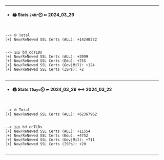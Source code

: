 

---
- #### 🖨️ **Stats** `24Hr`⏲️ ➼ 2024_03_29
```console


--> 🌐 Total
[+] New/ReNewed SSL Certs (ALL): +14248372


--> 🇧🇩 bd_ccTLDs
[+] New/ReNewed SSL Certs (ALL): +2099
[+] New/ReNewed SSL Certs (Edu): +755
[+] New/ReNewed SSL Certs (Gov|Mil): +124
[+] New/ReNewed SSL Certs (ISPs): +2


```

---
- #### 🖨️ **Stats** `7Days`⏲️ ➼ 2024_03_29 <--> 2024_03_22
```console


--> 🌐 Total
[+] New/ReNewed SSL Certs (ALL): +62367962


--> 🇧🇩 bd_ccTLDs
[+] New/ReNewed SSL Certs (ALL): +11554
[+] New/ReNewed SSL Certs (Edu): +4752
[+] New/ReNewed SSL Certs (Gov|Mil): +711
[+] New/ReNewed SSL Certs (ISPs): +20


```

---


